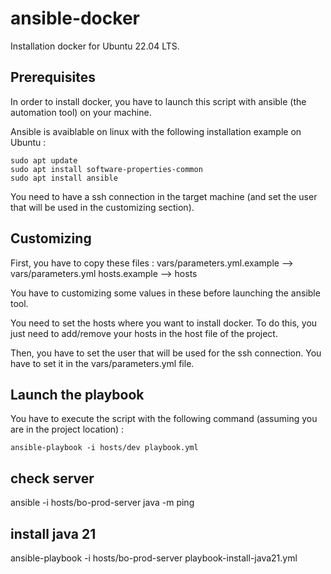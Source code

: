 # ansible-docker

Installation docker for Ubuntu 22.04 LTS.

## Prerequisites

In order to install docker, you have to launch this script with ansible (the automation tool) on your machine.

Ansible is avaiblable on linux with the following installation example on Ubuntu : 
```
sudo apt update
sudo apt install software-properties-common
sudo apt install ansible
```

You need to have a ssh connection in the target machine (and set the user that will be used in the customizing section).

## Customizing 

First, you have to copy these files :
vars/parameters.yml.example --> vars/parameters.yml
hosts.example --> hosts


You have to customizing some values in these before launching the ansible tool.

You need to set the hosts where you want to install docker. To do this, you just need to add/remove your hosts in the host file of the project.

Then, you have to set the user that will be used for the ssh connection. You have to set it in the vars/parameters.yml file.



## Launch the playbook

You have to execute the script with the following command (assuming you are in the project location) : 

```
ansible-playbook -i hosts/dev playbook.yml 
```

## check server

ansible -i hosts/bo-prod-server java -m ping


## install java 21

ansible-playbook -i hosts/bo-prod-server playbook-install-java21.yml
